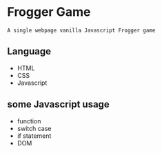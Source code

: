 # Frogger Game

`A single webpage vanilla Javascript Frogger game`

## Language 

* HTML
* CSS
* Javascript

## some Javascript usage

* function
* switch case
* if statement
* DOM